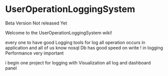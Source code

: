 # UserOperationLoggingSystem
Beta Version Not released Yet 



Welcome to the UserOperationLoggingSystem wiki!

every one to have good Logging tools for log all operation occurs in application and all of us know nosql Db has good speed on write ! in logging Performance very important

i begin one project for logging with Visualization all log and dashboard panel
